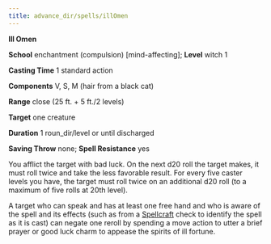 ```yaml
---
title: advance_dir/spells/illOmen
---
```

 **Ill Omen**

**School** enchantment (compulsion) [mind-affecting]; **Level** witch 1

**Casting Time** 1 standard action

**Components** V, S, M (hair from a black cat)

**Range** close (25 ft. + 5 ft./2 levels)

**Target** one creature

**Duration** 1 roun_dir/level or until discharged

**Saving Throw** none; **Spell Resistance** yes

You afflict the target with bad luck. On the next d20 roll the target makes, it must roll twice and take the less favorable result. For every five caster levels you have, the target must roll twice on an additional d20 roll (to a maximum of five rolls at 20th level).

A target who can speak and has at least one free hand and who is aware of the spell and its effects (such as from a [Spellcraft](../../skill_dir/spellcraft#_spellcraft) check to identify the spell as it is cast) can negate one reroll by spending a move action to utter a brief prayer or good luck charm to appease the spirits of ill fortune.

